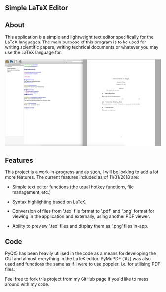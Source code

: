 ## Simple LaTeX Editor

## About

This application is a simple and lightweight text editor specifically for the LaTeX languages.
The main purpose of this program is to be used for writing scientific papers, writing technical documents or whatever you may use the LaTeX language for.

![Alt text](./assets/editor-screenshot-11_01_18.png?raw=true "Basic screenshot")

## Features

This project is a work-in-progress and as such, I will be looking to add a lot more features. The current features included as of 11/01/2018 are:

- Simple text editor functions (the usual hotkey functions, file management, etc.)

- Syntax highlighting based on LaTeX.

- Conversion of files from '.tex' file format to '.pdf' and '.png' format for viewing in the application and externally, using another PDF viewer.

- Ability to preview '.tex' files and display them as '.png' files in-app.

## Code

PyQt5 has been heavily utilised in the code as a means for developing the GUI and almost everything in the LaTeX editor.
PyMuPDF (fitz) was also used and functions the same as if I were to use poppler. i.e. for utilising PDF files.

Feel free to fork this project from my GitHub page if you'd like to mess around with my code.
